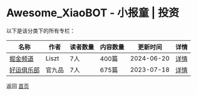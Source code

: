 # Awesome_XiaoBOT - 小报童 | 投资

以下是该分类下的所有专栏：

| 名称 | 作者 | 读者数量 | 内容数量 | 更新时间 | 详情 |
|------|------|----------|----------|----------|------|
| [掘金频道](https://xiaobot.net/p/lisztchannel?refer=0b133df9-27dc-423b-8101-639049001c13) | Liszt | 7人 | 400篇 |  2024-06-20 | [详情](data/lisztchannel.md) |
| [好运俱乐部](https://xiaobot.net/p/guan?refer=0b133df9-27dc-423b-8101-639049001c13) | 官九品 | 7人 | 675篇 |  2023-07-18 | [详情](data/guan.md) |


返回 [首页](../README.md)
